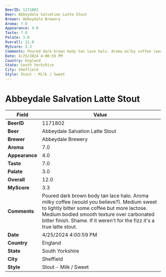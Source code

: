 ```yaml
---
BeerID: 1171802
Beer: Abbeydale Salvation Latte Stout
Brewer: Abbeydale Brewery
Aroma: 7.0
Appearance: 4.0
Taste: 7.0
Palate: 3.0
Overall: 12.0
MyScore: 3.3
Comments: Poured dark brown body tan lace halo. Aroma milky coffee (would you believe?). Medium sweet to lightly bitter some coffee but more lactose. Medium bodied smooth texture over carbonated bitter finish. Shame. If it weren't for the fizz it's a true latte stout.
Date: 4/25/2024 4:00:59 PM
Country: England
State: South Yorkshire
City: Sheffield
Style: Stout - Milk / Sweet
---
```


# Abbeydale Salvation Latte Stout

| Field         | Value |
|---------------|-------|
| **BeerID** | 1171802 |
| **Beer** | Abbeydale Salvation Latte Stout |
| **Brewer** | Abbeydale Brewery |
| **Aroma** | 7.0 |
| **Appearance** | 4.0 |
| **Taste** | 7.0 |
| **Palate** | 3.0 |
| **Overall** | 12.0 |
| **MyScore** | 3.3 |
| **Comments** | Poured dark brown body tan lace halo. Aroma milky coffee (would you believe?). Medium sweet to lightly bitter some coffee but more lactose. Medium bodied smooth texture over carbonated bitter finish. Shame. If it weren't for the fizz it's a true latte stout. |
| **Date** | 4/25/2024 4:00:59 PM |
| **Country** | England |
| **State** | South Yorkshire |
| **City** | Sheffield |
| **Style** | Stout - Milk / Sweet |
